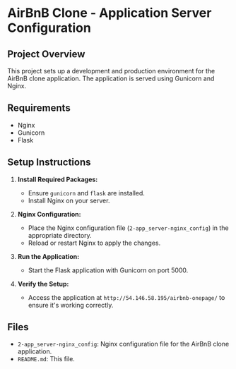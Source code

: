 # AirBnB Clone - Application Server Configuration

## Project Overview

This project sets up a development and production environment for the AirBnB clone application. The application is served using Gunicorn and Nginx.

## Requirements

- Nginx
- Gunicorn
- Flask

## Setup Instructions

1. **Install Required Packages:**

   - Ensure `gunicorn` and `flask` are installed.
   - Install Nginx on your server.

2. **Nginx Configuration:**

   - Place the Nginx configuration file (`2-app_server-nginx_config`) in the appropriate directory.
   - Reload or restart Nginx to apply the changes.

3. **Run the Application:**

   - Start the Flask application with Gunicorn on port 5000.

4. **Verify the Setup:**
   - Access the application at `http://54.146.58.195/airbnb-onepage/` to ensure it's working correctly.

## Files

- `2-app_server-nginx_config`: Nginx configuration file for the AirBnB clone application.
- `README.md`: This file.
